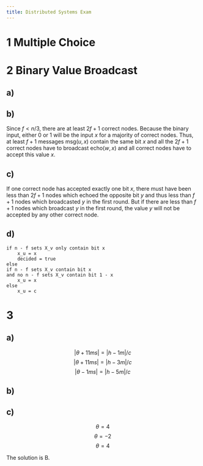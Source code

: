 ```yaml
---
title: Distributed Systems Exam
---
```


# 1 Multiple Choice

# 2 Binary Value Broadcast

## a)

## b)

Since $f < n/3$, there are at least $2f + 1$ correct nodes. Because the binary input, either $0$ or $1$ will be the input $x$ for a majority of correct nodes. Thus, at least $f + 1$ messages $\text{msg}(u, x)$ contain the same bit $x$ and all the $2f + 1$ correct nodes have to broadcast $\text{echo}(w, x)$ and all correct nodes have to accept this value $x$.

## c)

If one correct node has accepted exactly one bit $x$, there must have been less than $2f + 1$ nodes which echoed the opposite bit $y$ and thus less than $f + 1$ nodes which broadcasted $y$ in the first round. But if there are less than $f + 1$ nodes which broadcast $y$ in the first round, the value $y$ will not be accepted by any other correct node.

## d)

```plain
if n - f sets X_v only contain bit x
    x_u = x
    decided = true
else
if n - f sets X_v contain bit x
and no n - f sets X_v contain bit 1 - x
    x_u = x
else
    x_u = c
```

# 3

## a)

$$|\theta + 11ms| = |h - 1m|/c$$
$$|\theta + 11ms| = |h - 3m|/c$$
$$|\theta - 1ms| = |h - 5m|/c$$

## b)

## c)

$$\theta = 4$$
$$\theta = -2$$
$$\theta = 4$$

The solution is B.